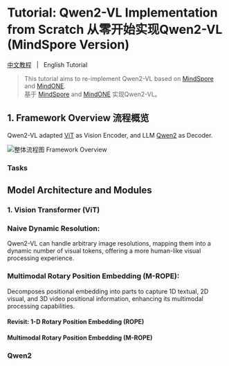 # Tutorial: Qwen2-VL Implementation from Scratch 从零开始实现Qwen2-VL (MindSpore Version)
<!-- TODO: separate doc for CN ver. -->
[中文教程](README_CN.md)  &nbsp;&nbsp;|&nbsp;&nbsp; English Tutorial

> This tutorial aims to re-implement Qwen2-VL based on [MindSpore]() and [MindONE]().
<br> 基于 [MindSpore]() and [MindONE]() 实现Qwen2-VL。


## 1. Framework Overview 流程概览
Qwen2-VL adapted [ViT]() as Vision Encoder, and LLM [Qwen2]() as Decoder.

![整体流程图 Framework Overview](./imgs/img1.png)

### Tasks
## Model Architecture and Modules
### 1. Vision Transformer (ViT)
### Naive Dynamic Resolution: 
Qwen2-VL can handle arbitrary image resolutions, mapping them into a dynamic number of visual tokens, offering a more human-like visual processing experience. 
### Multimodal Rotary Position Embedding (M-ROPE): 
Decomposes positional embedding into parts to capture 1D textual, 2D visual, and 3D video positional information, enhancing its multimodal processing capabilities.
#### Revisit: 1-D Rotary Position Embedding (ROPE)
#### Multimodal Rotary Position Embedding (M-ROPE)


### Qwen2
